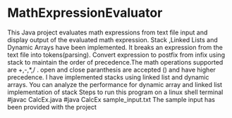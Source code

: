 # MathExpressionEvaluator
This Java project evaluates math expressions from text file input and display output of the evaluated math expression. Stack ,Linked Lists and Dynamic Arrays have been implemented. It breaks an expression from the text file into tokens(parsing). Convert expression to postfix from infix using stack to maintain the order of precedence.The math operations supported are +,-,*,/ . open and close paranthesis are accepted () and have higher precedence. I have implemented stacks using linked list and dynamic arrays. You can analyze the performance for dynamic array and linked list implementation of stack
Steps to run this program on a linux shell terminal
#javac CalcEx.java
#java CalcEx sample_input.txt
The sample input has been provided with the project
